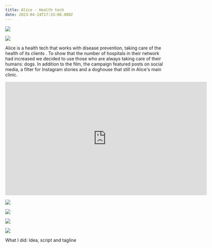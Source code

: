 ```yaml
---
title: Alice - Health tech
date: 2023-04-24T17:33:00.000Z
---
```

<div class="post-container">

  <div class="img-idea">

![](https://ucarecdn.com/af3080c1-aeed-456b-ba03-d25ad40e0ea7/)

![](https://ucarecdn.com/5e537b0b-1961-45ca-adf6-8796fbf48779/)

</div>

  <div class="text-idea">

Alice is a health tech that works with disease prevention, taking care of the health of its clients . To show that the number of hospitals in their network had increased we decided to use those who are always taking care of their humans: dogs. In addition to the film, the campaign featured posts on social media, a filter for Instagram stories and a doghouse that still in Alice's main clinic.

  </div>
</div>

<iframe src="https://player.vimeo.com/video/703418940?h=9a951345af&title=0&byline=0&portrait=0" width="640" height="360" frameborder="0" allow="autoplay; fullscreen; picture-in-picture" allowfullscreen></iframe>

![](https://ucarecdn.com/524f7147-9678-4d5d-a6ee-9cc256de780b/)

<div class="img-row">

![](https://ucarecdn.com/cfc871be-b3cd-4c7a-a911-adc2bfa7f9c1/)

![](https://ucarecdn.com/0c385806-d81d-4e91-b156-13bdc8f8cdc5/)

![](https://ucarecdn.com/222fe995-0cb8-45ce-aaad-c27a217f2740/)

</div>

W﻿hat I did: Idea, script and tagline